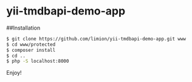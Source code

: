 # yii-tmdbapi-demo-app

##Installation


```bash
$ git clone https://github.com/limion/yii-tmdbapi-demo-app.git www
$ cd www/protected
$ composer install
$ cd ..
$ php -S localhost:8000
```
Enjoy!
